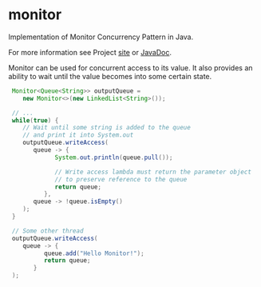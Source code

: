 # monitor

Implementation of Monitor Concurrency Pattern in Java.

For more information see Project [site](https://vfro.github.io/monitor) or [JavaDoc](https://vfro.github.io/monitor/apidocs/index.html).

Monitor can be used for concurrent access to its value. It also provides an ability to wait until the value becomes into some certain state.

```java
 Monitor<Queue<String>> outputQueue =
    new Monitor<>(new LinkedList<String>());

 // ...
 while(true) {
    // Wait until some string is added to the queue
    // and print it into System.out
    outputQueue.writeAccess(
       queue -> {
             System.out.println(queue.pull());

             // Write access lambda must return the parameter object
             // to preserve reference to the queue
             return queue;
          },
       queue -> !queue.isEmpty()
    );
 }

 // Some other thread
 outputQueue.writeAccess(
    queue -> {
          queue.add("Hello Monitor!");
          return queue;
       }
 );
```
